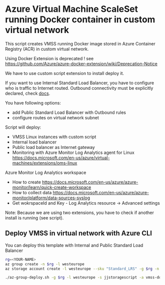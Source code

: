 # Azure Virtual Machine ScaleSet running Docker container in custom virtual network
This script creates VMSS running Docker image stored in Azure Container Registry (ACR) in custom virtual network.

Using Docker Extension is deprecated ! see https://github.com/Azure/azure-docker-extension/wiki/Deprecation-Notice

We have to use custom script extension to install deploy it.

If you want to use Internal Standard Load Balancer, you have to configure who is traffic to Internet routed. Outbound connectivity must be explicitly declared, check [docs](https://docs.microsoft.com/en-us/azure/load-balancer/load-balancer-outbound-rules-overview#outbound-nat-for-internal-standard-load-balancer-scenarios).

You have following options:

- add Public Standard Load Balancer with Outbound rules
- configure routes on virtual network subnet

Script will deploy:
- VMSS Linux instances with custom script
- Internal load balancer
- Public load balancer as Internet gateway
- Monitoring with Azure Monitor Log Analytics agent for Linux https://docs.microsoft.com/en-us/azure/virtual-machines/extensions/oms-linux

Azure Monitor Log Analytics workspace
- How to create https://docs.microsoft.com/en-us/azure/azure-monitor/learn/quick-create-workspace
- How to collect data https://docs.microsoft.com/en-us/azure/azure-monitor/platform/data-sources-syslog
- Get wokrspaceId and Key - Log Analytics resource -> Advanced settings

Note: Because we are using two extensions, you have to check if another install is running (see script).

## Deploy VMSS in virtual network with Azure CLI

You can deploy this template with Internal and Public Standard Load Balancer

```sh
rg=<YOUR-NAME>
az group create -n $rg -l westeurope
az storage account create -l westeurope --sku "Standard_LRS" -g $rg -n jjstoragescript

./az-group-deploy.sh -g $rg -l westeurope -s jjstoragescript -a vmss-docker-myvnet-lbstd
```
